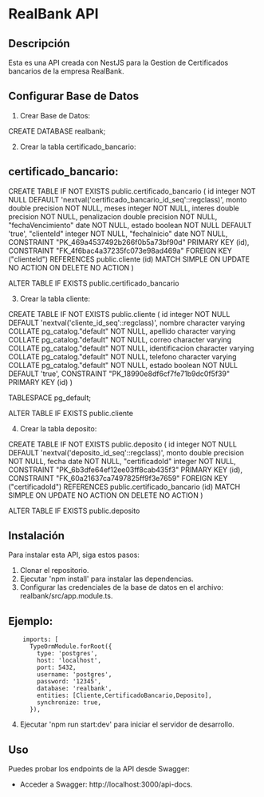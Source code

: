 # RealBank API

## Descripción
Esta es una API creada con NestJS para la Gestion de Certificados bancarios de la empresa RealBank.

## Configurar Base de Datos

1. Crear Base de Datos: 

  CREATE DATABASE realbank;

2. Crear la tabla certificado_bancario: 

## certificado_bancario: 

  CREATE TABLE IF NOT EXISTS public.certificado_bancario
  (
      id integer NOT NULL DEFAULT 'nextval('certificado_bancario_id_seq'::regclass)',
      monto double precision NOT NULL,
      meses integer NOT NULL,
      interes double precision NOT NULL,
      penalizacion double precision NOT NULL,
      "fechaVencimiento" date NOT NULL,
      estado boolean NOT NULL DEFAULT 'true',
      "clienteId" integer NOT NULL,
      "fechaInicio" date NOT NULL,
      CONSTRAINT "PK_469a4537492b266f0b5a73bf90d" PRIMARY KEY (id),
      CONSTRAINT "FK_4f6bac4a37235fc073e98ad469a" FOREIGN KEY ("clienteId")
          REFERENCES public.cliente (id) MATCH SIMPLE
          ON UPDATE NO ACTION
          ON DELETE NO ACTION
  )


  ALTER TABLE IF EXISTS public.certificado_bancario

3. Crear la tabla cliente: 

  CREATE TABLE IF NOT EXISTS public.cliente
  (
      id integer NOT NULL DEFAULT 'nextval('cliente_id_seq'::regclass)',
      nombre character varying COLLATE pg_catalog."default" NOT NULL,
      apellido character varying COLLATE pg_catalog."default" NOT NULL,
      correo character varying COLLATE pg_catalog."default" NOT NULL,
      identificacion character varying COLLATE pg_catalog."default" NOT NULL,
      telefono character varying COLLATE pg_catalog."default" NOT NULL,
      estado boolean NOT NULL DEFAULT 'true',
      CONSTRAINT "PK_18990e8df6cf7fe71b9dc0f5f39" PRIMARY KEY (id)
  )

  TABLESPACE pg_default;

  ALTER TABLE IF EXISTS public.cliente

4. Crear la tabla deposito: 

  CREATE TABLE IF NOT EXISTS public.deposito
  (
      id integer NOT NULL DEFAULT 'nextval('deposito_id_seq'::regclass)',
      monto double precision NOT NULL,
      fecha date NOT NULL,
      "certificadoId" integer NOT NULL,
      CONSTRAINT "PK_6b3dfe64ef12ee03ff8cab435f3" PRIMARY KEY (id),
      CONSTRAINT "FK_60a21637ca7497825ff9f3e7659" FOREIGN KEY ("certificadoId")
          REFERENCES public.certificado_bancario (id) MATCH SIMPLE
          ON UPDATE NO ACTION
          ON DELETE NO ACTION
  )

  ALTER TABLE IF EXISTS public.deposito


## Instalación
Para instalar esta API, siga estos pasos:
1. Clonar el repositorio.
2. Ejecutar 'npm install' para instalar las dependencias.
3. Configurar las credenciales de la base de datos en el archivo: realbank/src/app.module.ts.

 ## Ejemplo:

        imports: [
          TypeOrmModule.forRoot({
            type: 'postgres',
            host: 'localhost',
            port: 5432,
            username: 'postgres',
            password: '12345',
            database: 'realbank',
            entities: [Cliente,CertificadoBancario,Deposito],
            synchronize: true,
          }),
 
4. Ejecutar 'npm run start:dev' para iniciar el servidor de desarrollo.

## Uso
Puedes probar los endpoints de la API desde Swagger:
- Acceder a Swagger: http://localhost:3000/api-docs.


